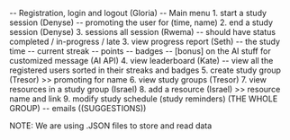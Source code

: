 -- Registration, login and logout (Gloria)
-- Main menu
    1. start a study session (Denyse)
        -- promoting the user for (time, name)
    2. end a study session (Denyse)
    3. sessions all session (Rwema)
        -- should have status completed / in-progress / late
    3. view progress report (Seth)
        -- the study time
        -- current streak
        -- points
        -- badges
        -- [bonus] on the AI stuff for customized message (AI API)
    4. view leaderboard (Kate)
        -- view all the registered users sorted in their streaks and badges
    5. create study group (Tresor)
        >> promoting for name
    6. view study groups (Tresor)
    7. view resources in a study group (Israel)
    8. add a resource (Israel)
        >> resource name and link
    9. modify study schedule (study reminders) (THE WHOLE GROUP)
        -- emails ((SUGGESTIONS))



NOTE: We are using .JSON files to store and read data
